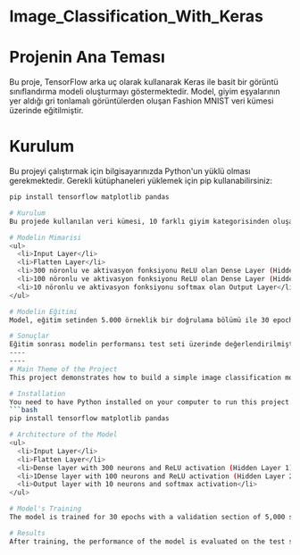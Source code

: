 # Image_Classification_With_Keras

# Projenin Ana Teması
Bu proje, TensorFlow arka uç olarak kullanarak Keras ile basit bir görüntü sınıflandırma modeli oluşturmayı göstermektedir. Model, giyim eşyalarının yer aldığı gri tonlamalı görüntülerden oluşan Fashion MNIST veri kümesi üzerinde eğitilmiştir.

# Kurulum
Bu projeyi çalıştırmak için bilgisayarınızda Python'un yüklü olması gerekmektedir. Gerekli kütüphaneleri yüklemek için pip kullanabilirsiniz:
```bash
pip install tensorflow matplotlib pandas

# Kurulum
Bu projede kullanılan veri kümesi, 10 farklı giyim kategorisinden oluşan 70.000 gri tonlamalı görüntü içeren Fashion MNIST veri kümesidir. Veri kümesi eğitim, doğrulama ve test setleri olarak bölünmüştür.

# Modelin Mimarisi
<ul>
  <li>Input Layer</li>
  <li>Flatten Layer</li>
  <li>300 nöronlu ve aktivasyon fonksiyonu ReLU olan Dense Layer (Hidden Layer 1)</li>
  <li>100 nöronlu ve aktivasyon fonksiyonu ReLU olan Dense Layer (Hidden Layer 2)</li>
  <li>10 nöronlu ve aktivasyon fonksiyonu softmax olan Output Layer</li>
</ul>

# Modelin Eğitimi
Model, eğitim setinden 5.000 örneklik bir doğrulama bölümü ile 30 epoch için eğitilmiştir. Kullanılan loss fonksiyonu "sparse categorical crossentropy"dir ve optimizer olarak "stochastic gradient descent (SGD)" seçilmiştir.

# Sonuçlar
Eğitim sonrası modelin performansı test seti üzerinde değerlendirilmiştir. Eğitim geçmişini (doğruluk ve kayıp) görselleştirmek için Matplotlib kullanılabilir.
----
----
# Main Theme of the Project
This project demonstrates how to build a simple image classification model with Keras using TensorFlow as a backend. The model is trained on the Fashion MNIST dataset of grayscale images of clothing items.

# Installation
You need to have Python installed on your computer to run this project. You can use pip to install the necessary libraries:
```bash
pip install tensorflow matplotlib pandas

# Architecture of the Model
<ul>
  <li>Input Layer</li>
  <li>Flatten Layer</li>
  <li>Dense layer with 300 neurons and ReLU activation (Hidden Layer 1)</li>
  <li>1Dense layer with 100 neurons and ReLU activation (Hidden Layer 2)</li>
  <li>Output layer with 10 neurons and softmax activation</li>
</ul>

# Model's Training
The model is trained for 30 epochs with a validation section of 5,000 samples from the training set. The loss function used is “sparse categorical crossentropy” and “stochastic gradient descent (SGD)” was chosen as the optimizer.

# Results
After training, the performance of the model is evaluated on the test set. Matplotlib can be used to visualize the training history (accuracy and loss).
